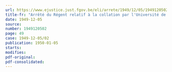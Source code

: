 ```yaml
---
url: https://www.ejustice.just.fgov.be/eli/arrete/1949/12/05/1949120502/justel
title-fr: "Arrêté du Régent relatif à la collation par l'Université de l'Etat à Liège des grades scientifiques de licencié en sciences économiques et financières, de licencié en sciences économiques et fiscales, de docteur en sciences économiques et des diplômes y afférents"
date: 1949-12-05
source:
number: 1949120502
page: 49
case: 1949-12-05/02
publication: 1950-01-05
starts:
modifies:
pdf-original:
pdf-consolidated:
---
```


